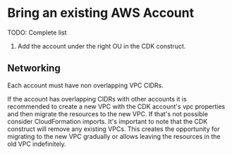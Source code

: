 # Bring an existing AWS Account

TODO: Complete list

1. Add the account under the right OU in the CDK construct.

## Networking

Each account must have non overlapping VPC CIDRs.

If the account has overlapping CIDRs with other accounts it is recommended to create a new VPC with the CDK account's vpc
properties and then migrate the resources to the new VPC. If that's not possible consider CloudFormation imports.
It's important to note that the CDK construct will remove any existing VPCs. This creates the opportunity for migrating
to the new VPC gradually or allows leaving the resources in the old VPC indefinitely.
